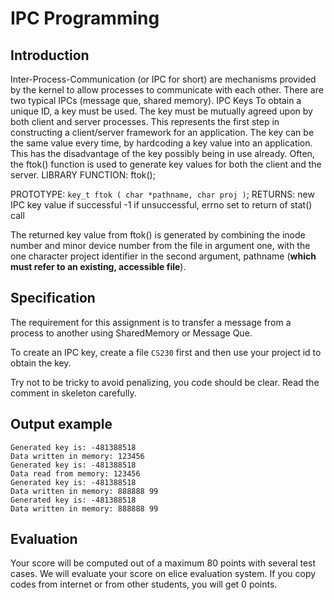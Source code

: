 # IPC Programming

## Introduction

Inter-Process-Communication (or IPC for short) are mechanisms provided by the kernel to allow processes to communicate with each other. There are two typical IPCs (message que, shared memory). IPC Keys To obtain a unique ID, a key must be used. The key must be mutually agreed upon by both client and server processes. This represents the first step in constructing a client/server framework for an application. The key can be the same value every time, by hardcoding a key value into an application. This has the disadvantage of the key possibly being in use already. Often, the ftok() function is used to generate key values for both the client and the server. LIBRARY FUNCTION: ftok();

PROTOTYPE: ```key_t ftok ( char *pathname, char proj )```; RETURNS: new IPC key value if successful -1 if unsuccessful, errno set to return of stat() call

The returned key value from ftok() is generated by combining the inode number and minor device number from the file in argument one, with the one character project identifier in the second argument, pathname (**which must refer to an existing, accessible file**).

## Specification

The requirement for this assignment is to transfer a message from a process to another using SharedMemory or Message Que.

To create an IPC key, create a file ```CS230``` first and then use your project id to obtain the key.

Try not to be tricky to avoid penalizing, you code should be clear. Read the comment in skeleton carefully.

## Output example

```
Generated key is: -481388518
Data written in memory: 123456
Generated key is: -481388518
Data read from memory: 123456
Generated key is: -481388518
Data written in memory: 888888 99
Generated key is: -481388518
Data written in memory: 888888 99
```

## Evaluation

Your score will be computed out of a maximum 80 points with several test cases. We will evaluate your score on elice evaluation system. If you copy codes from internet or from other students, you will get 0 points.
